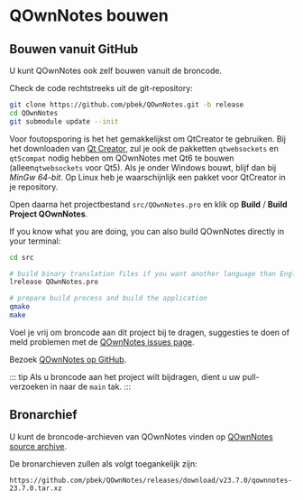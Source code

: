 # QOwnNotes bouwen

## Bouwen vanuit GitHub

U kunt QOwnNotes ook zelf bouwen vanuit de broncode.

Check de code rechtstreeks uit de git-repository:

```bash
git clone https://github.com/pbek/QOwnNotes.git -b release
cd QOwnNotes
git submodule update --init
```

Voor foutopsporing is het het gemakkelijkst om QtCreator te gebruiken. Bij het downloaden van [Qt Creator](https://www.qt.io/download-qt-installer-oss), zul je ook de pakketten `qtwebsockets` en `qt5compat` nodig hebben om QOwnNotes met Qt6 te bouwen (alleen`qtwebsockets` voor Qt5). Als je onder Windows bouwt, blijf dan bij *MinGw 64-bit*. Op Linux heb je waarschijnlijk een pakket voor QtCreator in je repository.

Open daarna het projectbestand `src/QOwnNotes.pro` en klik op **Build** / **Build Project QOwnNotes**.

If you know what you are doing, you can also build QOwnNotes directly in your terminal:

```bash
cd src

# build binary translation files if you want another language than English
lrelease QOwnNotes.pro

# prepare build process and build the application
qmake
make
```

Voel je vrij om broncode aan dit project bij te dragen, suggesties te doen of meld problemen met de [QOwnNotes issues page](https://github.com/pbek/QOwnNotes/issues).

Bezoek [QOwnNotes op GitHub](https://github.com/pbek/QOwnNotes).

::: tip
Als u broncode aan het project wilt bijdragen, dient u uw pull-verzoeken in naar de `main` tak.
:::

## Bronarchief

U kunt de broncode-archieven van QOwnNotes vinden op [QOwnNotes source archive](https://github.com/pbek/QOwnNotes/releases).

De bronarchieven zullen als volgt toegankelijk zijn:

`https://github.com/pbek/QOwnNotes/releases/download/v23.7.0/qownnotes-23.7.0.tar.xz`
